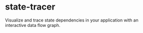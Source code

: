 # state-tracer

Visualize and trace state dependencies in your application with an interactive data flow graph.
